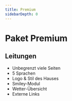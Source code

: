 ```yaml
---
title: Premium
sidebarDepth: 0
---
```

# Paket Premium

## Leitungen

- Unbegrenzt viele Seiten
- 5 Sprachen
- Logo & Stil des Hauses
- Smiley-Modul
- Wetter-Übersicht
- Externe Links
